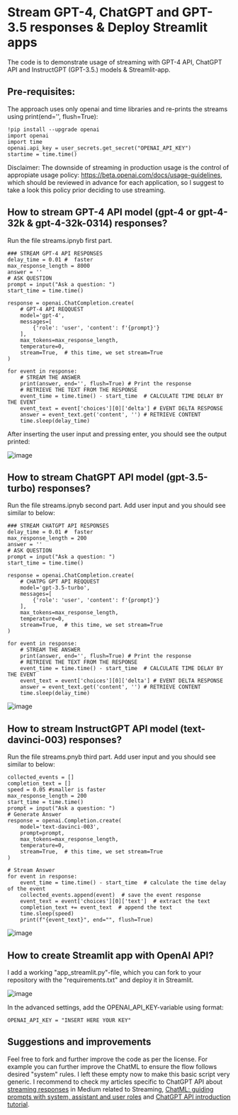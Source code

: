 # Stream GPT-4, ChatGPT and GPT-3.5 responses & Deploy Streamlit apps
The code is to demonstrate usage of streaming with GPT-4 API, ChatGPT API and InstructGPT (GPT-3.5.) models & Streamlit-app.

## Pre-requisites:
The approach uses only openai and time libraries and re-prints the streams using print(end='', flush=True):

```
!pip install --upgrade openai
import openai
import time
openai.api_key = user_secrets.get_secret("OPENAI_API_KEY")
startime = time.time()
```
Disclaimer: The downside of streaming in production usage is the control of appropiate usage policy: https://beta.openai.com/docs/usage-guidelines, which should be reviewed in advance for each application, so I suggest to take a look this policy prior deciding to use streaming. 

## How to stream GPT-4 API model (gpt-4 or gpt-4-32k & gpt-4-32k-0314) responses? 

Run the file streams.ipnyb first part. 

```
### STREAM GPT-4 API RESPONSES
delay_time = 0.01 #  faster
max_response_length = 8000
answer = ''
# ASK QUESTION
prompt = input("Ask a question: ")
start_time = time.time()

response = openai.ChatCompletion.create(
    # GPT-4 API REQQUEST
    model='gpt-4',
    messages=[
        {'role': 'user', 'content': f'{prompt}'}
    ],
    max_tokens=max_response_length,
    temperature=0,
    stream=True,  # this time, we set stream=True
)

for event in response: 
    # STREAM THE ANSWER
    print(answer, end='', flush=True) # Print the response    
    # RETRIEVE THE TEXT FROM THE RESPONSE
    event_time = time.time() - start_time  # CALCULATE TIME DELAY BY THE EVENT
    event_text = event['choices'][0]['delta'] # EVENT DELTA RESPONSE
    answer = event_text.get('content', '') # RETRIEVE CONTENT
    time.sleep(delay_time)
```



After inserting the user input and pressing enter, you should see the output printed:

![image](https://user-images.githubusercontent.com/46755670/225767202-41026ba9-bbf0-4941-ba5b-64d60de539dc.png)


## How to stream ChatGPT API model (gpt-3.5-turbo) responses? 
Run the file streams.ipnyb second part. Add user input and you should see similar to below:
```
### STREAM CHATGPT API RESPONSES
delay_time = 0.01 #  faster
max_response_length = 200
answer = ''
# ASK QUESTION
prompt = input("Ask a question: ")
start_time = time.time()

response = openai.ChatCompletion.create(
    # CHATPG GPT API REQQUEST
    model='gpt-3.5-turbo',
    messages=[
        {'role': 'user', 'content': f'{prompt}'}
    ],
    max_tokens=max_response_length,
    temperature=0,
    stream=True,  # this time, we set stream=True
)

for event in response: 
    # STREAM THE ANSWER
    print(answer, end='', flush=True) # Print the response    
    # RETRIEVE THE TEXT FROM THE RESPONSE
    event_time = time.time() - start_time  # CALCULATE TIME DELAY BY THE EVENT
    event_text = event['choices'][0]['delta'] # EVENT DELTA RESPONSE
    answer = event_text.get('content', '') # RETRIEVE CONTENT
    time.sleep(delay_time)
```

![image](https://user-images.githubusercontent.com/46755670/225769321-0a361329-3a2e-469a-b6b8-057d121c3179.png)


## How to stream InstructGPT API model (text-davinci-003) responses? 
Run the file streams.pnyb third part. Add user input and you should see similar to below:


```
collected_events = []
completion_text = []
speed = 0.05 #smaller is faster
max_response_length = 200
start_time = time.time()
prompt = input("Ask a question: ")
# Generate Answer
response = openai.Completion.create(
    model='text-davinci-003',
    prompt=prompt,
    max_tokens=max_response_length,
    temperature=0,
    stream=True,  # this time, we set stream=True
)

# Stream Answer
for event in response:
    event_time = time.time() - start_time  # calculate the time delay of the event
    collected_events.append(event)  # save the event response
    event_text = event['choices'][0]['text']  # extract the text
    completion_text += event_text  # append the text
    time.sleep(speed)
    print(f"{event_text}", end="", flush=True)
```


![image](https://user-images.githubusercontent.com/46755670/224536590-bbe76d52-4356-4b0c-a0c0-e3aefbeb178b.png)


## How to create Streamlit app with OpenAI API?
I add a working "app_streamlit.py"-file, which you can fork to your repository with the "requirements.txt" and deploy it in Streamlit. 

![image](https://user-images.githubusercontent.com/46755670/230953129-51775d7d-9585-4e1a-bdcb-9a32a23421c4.png)

In the advanced settings, add the OPENAI_API_KEY-variable using format: 
```
OPENAI_API_KEY = "INSERT HERE YOUR KEY"
```





## Suggestions and improvements
Feel free to fork and further improve the code as per the license. For example you can further improve the ChatML to ensure the flow follows desired "system" rules. I left these empty now to make this basic script very generic. I recommend to check my articles specific to ChatGPT API about [streaming responses](https://tmmtt.medium.com/how-to-stream-chatgpt-api-responses-b783f1e5f13d) in Medium related to Streaming, [ChatML: guiding prompts with system, assistant and user roles](https://tmmtt.medium.com/chat-markup-language-chatml-35767c2c69a1) and [ChatGPT API introduction tutorial](https://tmmtt.medium.com/chatgpt-api-tutorial-3da433eb041e). 
